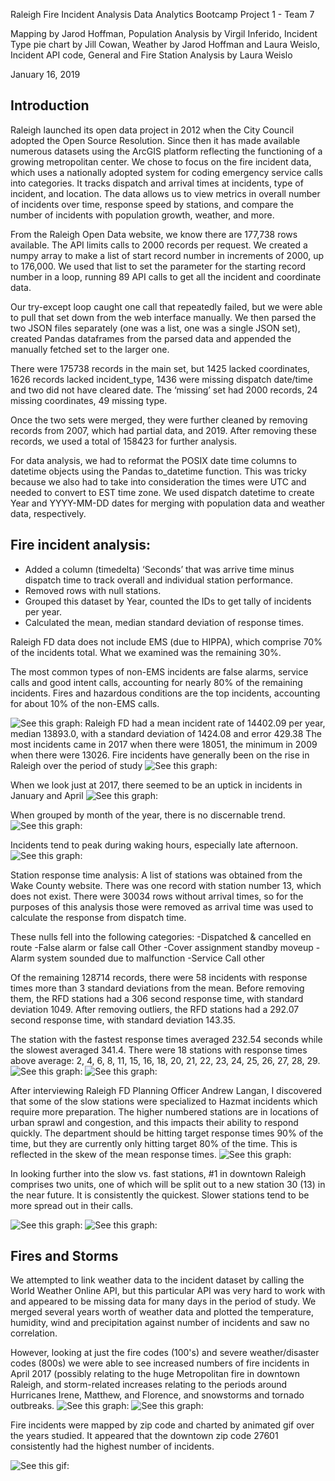 Raleigh Fire Incident Analysis
Data Analytics Bootcamp Project 1 - Team 7

Mapping by Jarod Hoffman, Population Analysis by Virgil Inferido, Incident Type pie chart by Jill Cowan, Weather by Jarod Hoffman and Laura Weislo, Incident API code, General and Fire Station Analysis by Laura Weislo

January 16, 2019


## Introduction
Raleigh launched its open data project in 2012 when the City Council adopted the Open Source Resolution. Since then it has made available numerous datasets using the ArcGIS platform reflecting the functioning of a growing metropolitan center. We chose to focus on the fire incident data, which uses a nationally adopted system for coding emergency service calls into categories. It tracks dispatch and arrival times at incidents, type of incident, and location. The data allows us to view metrics in overall number of incidents over time, response speed by stations, and compare the number of incidents with population growth, weather, and more.

From the Raleigh Open Data website, we know there are 177,738 rows available. The API limits calls to 2000 records per request. We created a numpy array to make a list of start record number in increments of 2000, up to 176,000. We used that list to set the parameter for the starting record number in a loop, running 89 API calls to get all the incident and coordinate data.

Our try-except loop caught one call that repeatedly failed, but we were able to pull that set down from the web interface manually. We then parsed the two JSON files separately (one was a list, one was a single JSON set), created Pandas dataframes from the parsed data and appended the manually fetched set to the larger one.

There were 175738 records in the main set, but 1425 lacked coordinates, 1626 records lacked incident_type, 1436 were missing dispatch date/time and two did not have cleared date. The ‘missing’ set had 2000 records, 24 missing coordinates, 49 missing type.

Once the two sets were merged, they were further cleaned by removing records from 2007, which had partial data, and 2019. After removing these records, we used a total of 158423 for further analysis.

For data analysis, we had to reformat the POSIX date time columns to datetime objects using the Pandas to_datetime function. This was tricky because we also had to take into consideration the times were UTC and needed to convert to EST time zone. We used dispatch datetime to create Year and YYYY-MM-DD dates for merging with population data and weather data, respectively.

## Fire incident analysis:

  - Added a column (timedelta) ‘Seconds’ that was arrive time minus dispatch time to track overall and individual station performance. 
  - Removed rows with null stations.
  - Grouped this dataset by Year, counted the IDs to get tally of incidents per year.
  - Calculated the mean, median standard deviation of response times. 

Raleigh FD data does not include EMS (due to HIPPA), which comprise 70% of the incidents total. What we examined was the remaining 30%.

The most common types of non-EMS incidents are false alarms, service calls and good intent calls, accounting for nearly 80% of the remaining incidents. Fires and hazardous conditions are the top incidents, accounting for about 10% of the non-EMS calls.

![See this graph:](https://github.com/xjarodx/Project_1_Group_7/blob/master/graphics/total_incidents_pie3.png)
Raleigh FD had a mean incident rate of 14402.09 per year, median 13893.0, with a standard deviation of 1424.08 and error 429.38
The most incidents came in 2017 when there were 18051, the minimum in 2009 when there were 13026.
Fire incidents have generally been on the rise in Raleigh over the period of study
![See this graph:](graphics/total_incidents_by_year.png)

When we look just at 2017, there seemed to be an uptick in incidents in January and April
![See this graph:](graphics/2017_month_type_stacked.png)

When grouped by month of the year, there is no discernable trend.
![See this graph:](graphics/total_incident_by_month.png)

Incidents tend to peak during waking hours, especially late afternoon.
![See this graph:](graphics/total_incidents_by_hour.png)


Station response time analysis:
A list of stations was obtained from the Wake County website.
There was one record with station number 13, which does not exist.
There were 30034 rows without arrival times, so for the purposes of this analysis those were removed as arrival time was used to calculate the response from dispatch time.

These nulls fell into the following categories:
  -Dispatched & cancelled en route
  -False alarm or false call Other
  -Cover assignment standby moveup
  -Alarm system sounded due to malfunction
  -Service Call other

Of the remaining 128714 records, there were 58 incidents with response times more than 3 standard deviations from the mean. 
Before removing them, the RFD stations had a 306 second response time, with standard deviation 1049.
After removing outliers, the RFD stations had a 292.07 second response time, with standard deviation 143.35.

The station with the fastest response times averaged 232.54 seconds while the slowest averaged 341.4.
There were 18 stations with response times above average: 2, 4, 6, 8, 11, 15, 16, 18, 20, 21, 22, 23, 24, 25, 26, 27, 28, 29.
![See this graph:](graphics/station_response_time_summary.png)
![See this graph:](graphics/station_response_time_boxen.png)

After interviewing Raleigh FD Planning Officer Andrew Langan, I discovered that some of the slow stations were specialized to Hazmat incidents which require more preparation. The higher numbered stations are in locations of urban sprawl and congestion, and this impacts their ability to respond quickly. The department should be hitting target response times 90% of the time, but they are currently only hitting target 80% of the time. This is reflected in the skew of the mean response times.
![See this graph:](graphics/station_response_time_curve.png)

In looking further into the slow vs. fast stations, #1 in downtown Raleigh comprises two units, one of which will be split out to a new station 30 (13) in the near future. It is consistently the quickest. Slower stations tend to be more spread out in their calls.

![See this graph:](graphics/fast_station.png)
![See this graph:](graphics/slow_station.png)

## Fires and Storms

We attempted to link weather data to the incident dataset by calling the World Weather Online API, but this particular API was very hard to work with and appeared to be missing data for many days in the period of study. We merged several years worth of weather data and plotted the temperature, humidity, wind and precipitation against number of incidents and saw no correlation.

However, looking at just the fire codes (100's) and severe weather/disaster codes (800s) we were able to see increased numbers of fire incidents in April 2017 (possibly relating to the huge Metropolitan fire in downtown Raleigh, and storm-related increases relating to the periods around Hurricanes Irene, Matthew, and Florence, and snowstorms and tornado outbreaks.
![See this graph:](graphics/fires_by_year_month.png)
![See this graph:](graphics/storms_by_year_month.png)

Fire incidents were mapped by zip code and charted by animated gif over the years studied. It appeared that the downtown zip code 27601 consistently had the highest number of incidents.

![See this gif:](https://github.com/xjarodx/Project_1_Group_7/blob/master/Mapping/Maps/maps%20used%20to%20make%20gif%20with%20title/Fires.gif)
